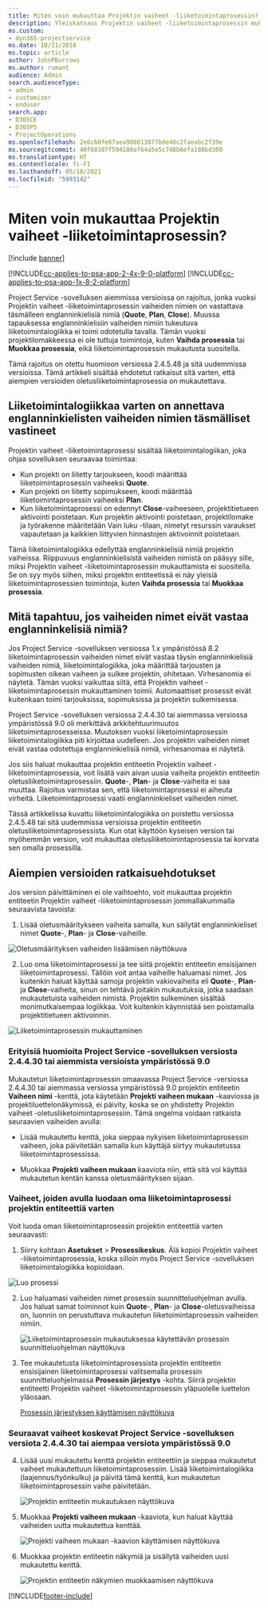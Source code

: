 ```yaml
---
title: Miten voin mukauttaa Projektin vaiheet -liiketoimintaprosessin?
description: Yleiskatsaus Projektin vaiheet -liiketoimintaprosessin mukauttamiseen.
ms.custom:
- dyn365-projectservice
ms.date: 10/11/2018
ms.topic: article
author: JohnPBurrows
ms.author: rumant
audience: Admin
search.audienceType:
- admin
- customizer
- enduser
search.app:
- D365CE
- D365PS
- ProjectOperations
ms.openlocfilehash: 2e6c60fe67aea908013077bde40c2faeabc2f39e
ms.sourcegitcommit: 40f68387f594180af64a5e5c748b6efa188bd300
ms.translationtype: HT
ms.contentlocale: fi-FI
ms.lasthandoff: 05/10/2021
ms.locfileid: "5993142"
---
```

# <a name="how-do-i-customize-the-project-stages-business-process-flow"></a>Miten voin mukauttaa Projektin vaiheet -liiketoimintaprosessin?

[!include [banner](../includes/psa-now-project-operations.md)]

[!INCLUDE[cc-applies-to-psa-app-2-4x-9-0-platform](../includes/cc-applies-to-psa-app-2-4x-9-0-platform.md)]
[!INCLUDE[cc-applies-to-psa-app-1x-8-2-platform](../includes/cc-applies-to-psa-app-1x-8-2-platform.md)]

Project Service -sovelluksen aiemmissa versioissa on rajoitus, jonka vuoksi Projektin vaiheet -liiketoimintaprosessin vaiheiden nimien on vastattava täsmälleen englanninkielisiä nimiä (**Quote**, **Plan**, **Close**). Muussa tapauksessa englanninkielisiin vaiheiden nimiin tukeutuva liiketoimintalogiikka ei toimi odotetulla tavalla. Tämän vuoksi projektilomakkeessa ei ole tuttuja toimintoja, kuten **Vaihda prosessia** tai **Muokkaa prosessia**, eikä liiketoimintaprosessin mukautusta suositella. 

Tämä rajoitus on otettu huomioon versiossa 2.4.5.48 ja sitä uudemmissa versioissa. Tämä artikkeli sisältää ehdotetut ratkaisut sitä varten, että aiempien versioiden oletusliiketoimintaprosessia on mukautettava.  

## <a name="business-logic-requires-an-exact-match-with-english-stage-names"></a>Liiketoimintalogiikkaa varten on annettava englanninkielisten vaiheiden nimien täsmälliset vastineet

Projektin vaiheet -liiketoimintaprosessi sisältää liiketoimintalogiikan, joka ohjaa sovelluksen seuraavaa toimintaa:
- Kun projekti on liitetty tarjoukseen, koodi määrittää liiketoimintaprosessin vaiheeksi **Quote**.
- Kun projekti on liitetty sopimukseen, koodi määrittää liiketoimintaprosessin vaiheeksi **Plan**.
- Kun liiketoimintaprosessi on edennyt **Close**-vaiheeseen, projektitietueen aktivointi poistetaan. Kun projektin aktivointi poistetaan, projektilomake ja työrakenne määritetään Vain luku -tilaan, nimetyt resurssin varaukset vapautetaan ja kaikkien liittyvien hinnastojen aktivoinnit poistetaan.

Tämä liiketoimintalogiikka edellyttää englanninkielisiä nimiä projektin vaiheissa. Riippuvuus englanninkielisistä vaiheiden nimistä on pääsyy sille, miksi Projektin vaiheet -liiketoimintaprosessin mukauttamista ei suositella. Se on syy myös siihen, miksi projektin entiteetissä ei näy yleisiä liiketoimintaprosessien toimintoja, kuten **Vaihda prosessia** tai **Muokkaa prosessia**.

## <a name="what-happens-if-the-stage-names-dont-match-the-english-names"></a>Mitä tapahtuu, jos vaiheiden nimet eivät vastaa englanninkelisiä nimiä?

Jos Project Service -sovelluksen versiossa 1.x ympäristössä 8.2 liiketoimintaprosessin vaiheiden nimet eivät vastaa täysin englanninkielisiä vaiheiden nimiä, liiketoimintalogiikka, joka määrittää tarjousten ja sopimusten oikean vaiheen ja sulkee projektin, ohitetaan. Virhesanomia ei näytetä. Tämän vuoksi vaikuttaa siltä, että Projektin vaiheet -liiketoimintaprosessin mukauttaminen toimii. Automaattiset prosessit eivät kuitenkaan toimi tarjouksissa, sopimuksissa ja projektin sulkemisessa.

Project Service -sovelluksen versiossa 2.4.4.30 tai aiemmassa versiossa ympäristössä 9.0 oli merkittävä arkkitehtuurimuutos liiketoimintaprosesseissa. Muutoksen vuoksi liiketoimintaprosessin liiketoimintalogiikka piti kirjoittaa uudelleen. Jos projektin vaiheiden nimet eivät vastaa odotettuja englanninkielisiä nimiä, virhesanomaa ei näytetä. 

Jos siis haluat mukauttaa projektin entiteetin Projektin vaiheet -liiketoimintaprosessia, voit lisätä vain aivan uusia vaiheita projektin entiteetin oletusliiketoimintaprosessiin. **Quote**-, **Plan**- ja **Close**-vaiheita ei saa muuttaa. Rajoitus varmistaa sen, että liiketoimintaprosessi ei aiheuta virheitä. Liiketoimintaprosessi vaatii englanninkieliset vaiheiden nimet.

Tässä artikkelissa kuvattu liiketoimintalogiikka on poistettu versiossa 2.4.5.48 tai sitä uudemmissa versioissa projektin entiteetin oletusliiketoimintaprosessista. Kun otat käyttöön kyseisen version tai myöhemmän version, voit mukauttaa oletusliiketoimintaprosessia tai korvata sen omalla prosessilla. 

## <a name="workarounds-for-earlier-versions"></a>Aiempien versioiden ratkaisuehdotukset

Jos version päivittäminen ei ole vaihtoehto, voit mukauttaa projektin entiteetin Projektin vaiheet -liiketoimintaprosessin jommallakummalla seuraavista tavoista:

1. Lisää oletusmääritykseen vaiheita samalla, kun säilytät englanninkieliset nimet **Quote**-, **Plan**- ja **Close**-vaiheille.


![Oletusmäärityksen vaiheiden lisäämisen näyttökuva](media/FAQ-Customize-BPF-1.png)
 
2. Luo oma liiketoimintaprosessi ja tee siitä projektin entiteetin ensisijainen liiketoimintaprosessi. Tällöin voit antaa vaiheille haluamasi nimet. Jos kuitenkin haluat käyttää samoja projektin vakiovaiheita eli **Quote**-, **Plan**- ja **Close**-vaiheita, sinun on tehtävä joitakin mukautuksia, jotka saadaan mukautetuista vaiheiden nimistä. Projektin sulkeminen sisältää monimutkaisempaa logiikkaa. Voit kuitenkin käynnistää sen poistamalla projektitietueen aktivoinnin.

![Liiketoimintaprosessin mukauttaminen](media/FAQ-Customize-BPF-2.png)

### <a name="additional-considerations-for-project-service-app-version-24430-or-earlier-on-platform-90"></a>Erityisiä huomioita Project Service -sovelluksen versiosta 2.4.4.30 tai aiemmista versioista ympäristössä 9.0

Mukautetun liiketoimintaprosessin omaavassa Project Service -versiossa 2.4.4.30 tai aiemmassa versiossa ympäristössä 9.0 projektin entiteetin **Vaiheen nimi** -kenttä, jota käytetään **Projekti vaiheen mukaan** -kaaviossa ja projektiluettelonäkymissä, ei päivity, koska se on yhdistetty Projektin vaiheet -oletusliiketoimintaprosessiin. Tämä ongelma voidaan ratkaista seuraavien vaiheiden avulla:

- Lisää mukautettu kenttä, joka sieppaa nykyisen liiketoimintaprosessin vaiheen, joka päivitetään samalla kun käyttäjä siirtyy mukautetussa liiketoimintaprosessissa.

- Muokkaa **Projekti vaiheen mukaan** kaaviota niin, että sitä voi käyttää mukautetun kentän kanssa oletusmäärityksen sijaan.

### <a name="steps-to-create-your-own-business-process-flow-for-the-project-entity"></a>Vaiheet, joiden avulla luodaan oma liiketoimintaprosessi projektin entiteettiä varten

Voit luoda oman liiketoimintaprosessin projektin entiteettiä varten seuraavasti:

1. Siirry kohtaan **Asetukset** > **Prosessikeskus**. Älä kopioi Projektin vaiheet -liiketoimintaprosessia, koska silloin myös Project Service -sovelluksen liiketoimintalogiikka kopioidaan.

  ![Luo prosessi](media/FAQ-Customize-BPF-3.png)

2. Luo haluamasi vaiheiden nimet prosessin suunnitteluohjelman avulla. Jos haluat samat toiminnot kuin **Quote**-, **Plan**- ja **Close**-oletusvaiheissa on, luonnin on perustuttava mukautetun liiketoimintaprosessin vaiheiden nimiin.

   ![Liiketoimintaprosessin mukautuksessa käytettävän prosessin suunnitteluohjelman näyttökuva](media/FAQ-Customize-BPF-4.png) 

3. Tee mukautetusta liiketoimintaprosessista projektin entiteetin ensisijainen liiketoimintaprosessi valitsemalla prosessin suunnitteluohjelmassa **Prosessin järjestys** -kohta. Siirrä projektin entiteetti Projektin vaiheet -liiketoimintaprosessin yläpuolelle luettelon yläosaan.


   [Prosessin järjestyksen käyttämisen näyttökuva](media/FAQ-Customize-BPF-5-720.png)

### <a name="the-following-steps-apply-to-project-service-app-24430-or-earlier-on-the-90-platform"></a>Seuraavat vaiheet koskevat Project Service -sovelluksen versiota 2.4.4.30 tai aiempaa versiota ympäristössä 9.0

4. Lisää uusi mukautettu kenttä projektin entiteettiin ja sieppaa mukautetut vaiheet mukautettuun liiketoimintaprosessiin. Lisää liiketoimintalogiikka (laajennus/työnkulku) ja päivitä tämä kenttä, kun mukautetun liiketoimintaprosessin vaihe päivitetään.

   ![Projektin entiteetin mukautuksen näyttökuva](media/FAQ-Customize-BPF-6-720.png)

5. Muokkaa **Projekti vaiheen mukaan** -kaaviota, kun haluat käyttää vaiheiden uutta mukautettua kenttää.

   ![Projekti vaiheen mukaan -kaavion käyttämisen näyttökuva](media/FAQ-Customize-BPF-7-720.png)

6. Muokkaa projektin entiteetin näkymiä ja sisällytä vaiheiden uusi mukautettu kenttä.

   ![Projektin entiteetin näkymien muokkaamisen näyttökuva](media/FAQ-Customize-BPF-8-720.png)



[!INCLUDE[footer-include](../includes/footer-banner.md)]